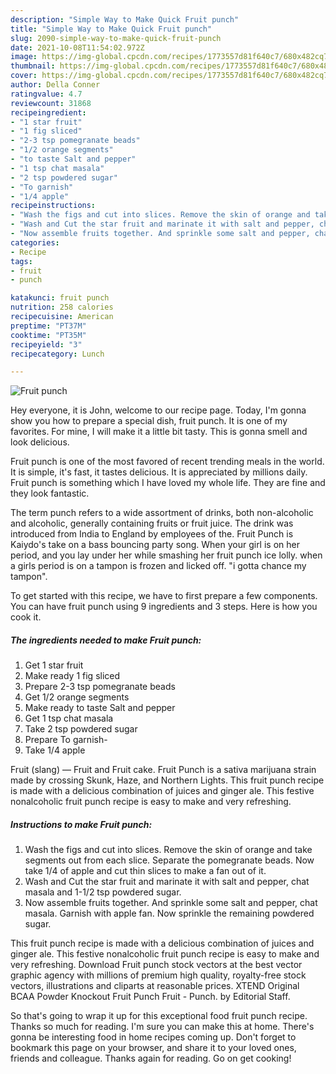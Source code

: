 ```yaml
---
description: "Simple Way to Make Quick Fruit punch"
title: "Simple Way to Make Quick Fruit punch"
slug: 2090-simple-way-to-make-quick-fruit-punch
date: 2021-10-08T11:54:02.972Z
image: https://img-global.cpcdn.com/recipes/1773557d81f640c7/680x482cq70/fruit-punch-recipe-main-photo.jpg
thumbnail: https://img-global.cpcdn.com/recipes/1773557d81f640c7/680x482cq70/fruit-punch-recipe-main-photo.jpg
cover: https://img-global.cpcdn.com/recipes/1773557d81f640c7/680x482cq70/fruit-punch-recipe-main-photo.jpg
author: Della Conner
ratingvalue: 4.7
reviewcount: 31868
recipeingredient:
- "1 star fruit"
- "1 fig sliced"
- "2-3 tsp pomegranate beads"
- "1/2 orange segments"
- "to taste Salt and pepper"
- "1 tsp chat masala"
- "2 tsp powdered sugar"
- "To garnish"
- "1/4 apple"
recipeinstructions:
- "Wash the figs and cut into slices. Remove the skin of orange and take segments out from each slice. Separate the pomegranate beads. Now take 1/4 of apple and cut thin slices to make a fan out of it."
- "Wash and Cut the star fruit and marinate it with salt and pepper, chat masala and 1-1/2 tsp powdered sugar."
- "Now assemble fruits together. And sprinkle some salt and pepper, chat masala. Garnish with apple fan. Now sprinkle the remaining powdered sugar."
categories:
- Recipe
tags:
- fruit
- punch

katakunci: fruit punch 
nutrition: 258 calories
recipecuisine: American
preptime: "PT37M"
cooktime: "PT35M"
recipeyield: "3"
recipecategory: Lunch

---
```



![Fruit punch](https://img-global.cpcdn.com/recipes/1773557d81f640c7/680x482cq70/fruit-punch-recipe-main-photo.jpg)

Hey everyone, it is John, welcome to our recipe page. Today, I'm gonna show you how to prepare a special dish, fruit punch. It is one of my favorites. For mine, I will make it a little bit tasty. This is gonna smell and look delicious.

Fruit punch is one of the most favored of recent trending meals in the world. It is simple, it's fast, it tastes delicious. It is appreciated by millions daily. Fruit punch is something which I have loved my whole life. They are fine and they look fantastic.

The term punch refers to a wide assortment of drinks, both non-alcoholic and alcoholic, generally containing fruits or fruit juice. The drink was introduced from India to England by employees of the. Fruit Punch is Kaiydo&#39;s take on a bass bouncing party song. When your girl is on her period, and you lay under her while smashing her fruit punch ice lolly. when a girls period is on a tampon is frozen and licked off. "i gotta chance my tampon".


To get started with this recipe, we have to first prepare a few components. You can have fruit punch using 9 ingredients and 3 steps. Here is how you cook it.

<!--inarticleads1-->

##### The ingredients needed to make Fruit punch:

1. Get 1 star fruit
1. Make ready 1 fig sliced
1. Prepare 2-3 tsp pomegranate beads
1. Get 1/2 orange segments
1. Make ready to taste Salt and pepper
1. Get 1 tsp chat masala
1. Take 2 tsp powdered sugar
1. Prepare To garnish-
1. Take 1/4 apple


Fruit (slang) — Fruit and Fruit cake. Fruit Punch is a sativa marijuana strain made by crossing Skunk, Haze, and Northern Lights. This fruit punch recipe is made with a delicious combination of juices and ginger ale. This festive nonalcoholic fruit punch recipe is easy to make and very refreshing. 

<!--inarticleads2-->

##### Instructions to make Fruit punch:

1. Wash the figs and cut into slices. Remove the skin of orange and take segments out from each slice. Separate the pomegranate beads. Now take 1/4 of apple and cut thin slices to make a fan out of it.
1. Wash and Cut the star fruit and marinate it with salt and pepper, chat masala and 1-1/2 tsp powdered sugar.
1. Now assemble fruits together. And sprinkle some salt and pepper, chat masala. Garnish with apple fan. Now sprinkle the remaining powdered sugar.


This fruit punch recipe is made with a delicious combination of juices and ginger ale. This festive nonalcoholic fruit punch recipe is easy to make and very refreshing. Download Fruit punch stock vectors at the best vector graphic agency with millions of premium high quality, royalty-free stock vectors, illustrations and cliparts at reasonable prices. XTEND Original BCAA Powder Knockout Fruit Punch Fruit - Punch. by Editorial Staff. 

So that's going to wrap it up for this exceptional food fruit punch recipe. Thanks so much for reading. I'm sure you can make this at home. There's gonna be interesting food in home recipes coming up. Don't forget to bookmark this page on your browser, and share it to your loved ones, friends and colleague. Thanks again for reading. Go on get cooking!
